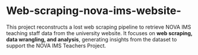 # Web-scraping-nova-ims-website-
This project reconstructs a lost web scraping pipeline to retrieve NOVA IMS teaching staff data from the university website. It focuses on **web scraping, data wrangling, and analysis**, generating insights from the dataset to support the NOVA IMS Teachers Project.
